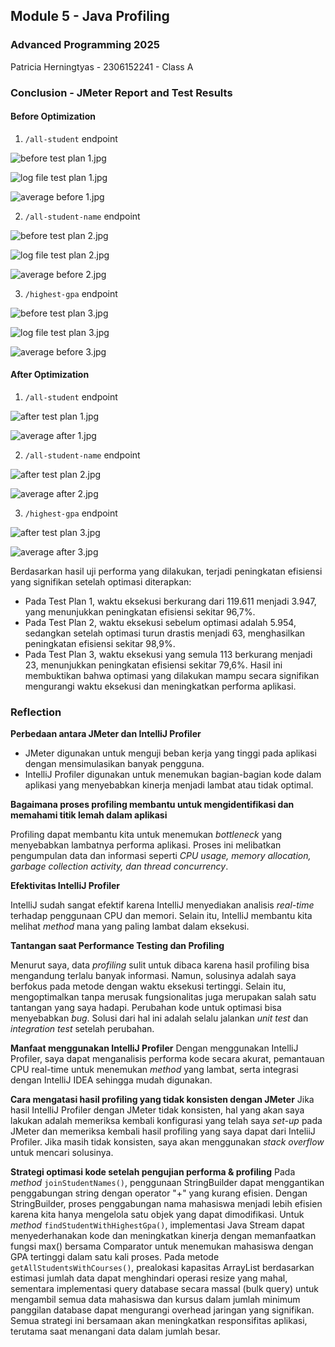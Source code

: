 ## Module 5 - Java Profiling

### Advanced Programming 2025

Patricia Herningtyas - 2306152241 - Class A


### Conclusion - JMeter Report and Test Results

#### Before Optimization
1. `/all-student` endpoint

![before test plan 1.jpg](../../Users/user/OneDrive/COLLEGE/Adpro/module-5%20testing%20screenshots/before%20test%20plan%201.jpg)

![log file test plan 1.jpg](../../Users/user/OneDrive/COLLEGE/Adpro/module-5%20testing%20screenshots/log%20file%20test%20plan%201.jpg)

![average before 1.jpg](../../Users/user/OneDrive/COLLEGE/Adpro/module-5%20testing%20screenshots/average%20before%201.jpg)


2. `/all-student-name` endpoint

![before test plan 2.jpg](../../Users/user/OneDrive/COLLEGE/Adpro/module-5%20testing%20screenshots/before%20test%20plan%202.jpg)

![log file test plan 2.jpg](../../Users/user/OneDrive/COLLEGE/Adpro/module-5%20testing%20screenshots/log%20file%20test%20plan%202.jpg)

![average before 2.jpg](../../Users/user/OneDrive/COLLEGE/Adpro/module-5%20testing%20screenshots/average%20before%202.jpg)

3. `/highest-gpa` endpoint

![before test plan 3.jpg](../../Users/user/OneDrive/COLLEGE/Adpro/module-5%20testing%20screenshots/before%20test%20plan%203.jpg)

![log file test plan 3.jpg](../../Users/user/OneDrive/COLLEGE/Adpro/module-5%20testing%20screenshots/log%20file%20test%20plan%203.jpg)

![average before 3.jpg](../../Users/user/OneDrive/COLLEGE/Adpro/module-5%20testing%20screenshots/average%20before%203.jpg)


#### After Optimization
1. `/all-student` endpoint

![after test plan 1.jpg](../../Users/user/OneDrive/COLLEGE/Adpro/module-5%20testing%20screenshots/after%20test%20plan%201.jpg)

![average after 1.jpg](../../Users/user/OneDrive/COLLEGE/Adpro/module-5%20testing%20screenshots/average%20after%201.jpg)


2. `/all-student-name` endpoint

![after test plan 2.jpg](../../Users/user/OneDrive/COLLEGE/Adpro/module-5%20testing%20screenshots/after%20test%20plan%202.jpg)

![average after 2.jpg](../../Users/user/OneDrive/COLLEGE/Adpro/module-5%20testing%20screenshots/average%20after%202.jpg)


3. `/highest-gpa` endpoint

![after test plan 3.jpg](../../Users/user/OneDrive/COLLEGE/Adpro/module-5%20testing%20screenshots/after%20test%20plan%203.jpg)

![average after 3.jpg](../../Users/user/OneDrive/COLLEGE/Adpro/module-5%20testing%20screenshots/average%20after%203.jpg)


Berdasarkan hasil uji performa yang dilakukan, terjadi peningkatan efisiensi yang signifikan setelah optimasi diterapkan:
- Pada Test Plan 1, waktu eksekusi berkurang dari 119.611 menjadi 3.947, yang menunjukkan peningkatan efisiensi sekitar 96,7%.
- Pada Test Plan 2, waktu eksekusi sebelum optimasi adalah 5.954, sedangkan setelah optimasi turun drastis menjadi 63, menghasilkan peningkatan efisiensi sekitar 98,9%.
- Pada Test Plan 3, waktu eksekusi yang semula 113 berkurang menjadi 23, menunjukkan peningkatan efisiensi sekitar 79,6%.
Hasil ini membuktikan bahwa optimasi yang dilakukan mampu secara signifikan mengurangi waktu eksekusi dan meningkatkan performa aplikasi.

### Reflection

**Perbedaan antara JMeter dan IntelliJ Profiler**
- JMeter digunakan untuk menguji beban kerja yang tinggi pada aplikasi dengan mensimulasikan banyak pengguna.
- IntelliJ Profiler digunakan untuk menemukan bagian-bagian kode dalam aplikasi yang menyebabkan kinerja menjadi lambat atau tidak optimal.

**Bagaimana proses profiling membantu untuk mengidentifikasi dan memahami titik lemah dalam aplikasi**

Profiling dapat membantu kita untuk menemukan *bottleneck* yang menyebabkan lambatnya performa aplikasi. Proses ini melibatkan pengumpulan data dan informasi seperti *CPU usage, memory allocation, garbage collection activity, dan thread concurrency*. 

**Efektivitas IntelliJ Profiler**

IntelliJ sudah sangat efektif karena IntelliJ menyediakan analisis *real-time* terhadap penggunaan CPU dan memori. Selain itu, IntelliJ membantu kita melihat *method* mana yang paling lambat dalam eksekusi. 

**Tantangan saat Performance Testing dan Profiling**

Menurut saya, data *profiling* sulit untuk dibaca karena hasil profiling bisa mengandung terlalu banyak informasi. Namun, solusinya adalah saya berfokus pada metode dengan waktu eksekusi tertinggi.
Selain itu, mengoptimalkan tanpa merusak fungsionalitas juga merupakan salah satu tantangan yang saya hadapi. Perubahan kode untuk optimasi bisa menyebabkan *bug*. Solusi dari hal ini adalah selalu jalankan *unit test* dan *integration test* setelah perubahan.

**Manfaat menggunakan IntelliJ Profiler**
Dengan menggunakan IntelliJ Profiler, saya dapat menganalisis performa kode secara akurat, pemantauan CPU real-time untuk menemukan *method* yang lambat, serta integrasi dengan IntelliJ IDEA sehingga mudah digunakan. 

**Cara mengatasi hasil profiling yang tidak konsisten dengan JMeter**
Jika hasil IntelliJ Profiler dengan JMeter tidak konsisten, hal yang akan saya lakukan adalah memeriksa kembali konfigurasi yang telah saya *set-up* pada JMeter dan memeriksa kembali hasil profiling yang saya dapat dari InteliiJ Profiler. Jika masih tidak konsisten, saya akan menggunakan *stack overflow* untuk mencari solusinya.

**Strategi optimasi kode setelah pengujian performa & profiling**
Pada *method* `joinStudentNames()`, penggunaan StringBuilder dapat menggantikan penggabungan string dengan operator "+" yang kurang efisien. Dengan StringBuilder, proses penggabungan nama mahasiswa menjadi lebih efisien karena kita hanya mengelola satu objek yang dapat dimodifikasi.
Untuk *method* `findStudentWithHighestGpa()`, implementasi Java Stream dapat menyederhanakan kode dan meningkatkan kinerja dengan memanfaatkan fungsi max() bersama Comparator untuk menemukan mahasiswa dengan GPA tertinggi dalam satu kali proses.
Pada metode `getAllStudentsWithCourses()`, prealokasi kapasitas ArrayList berdasarkan estimasi jumlah data dapat menghindari operasi resize yang mahal, sementara implementasi query database secara massal (bulk query) untuk mengambil semua data mahasiswa dan kursus dalam jumlah minimum panggilan database dapat mengurangi overhead jaringan yang signifikan.
Semua strategi ini bersamaan akan meningkatkan responsifitas aplikasi, terutama saat menangani data dalam jumlah besar.